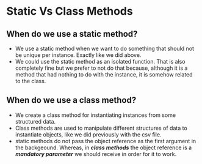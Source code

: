 # Static Vs Class Methods

## When do we use a static method?
+ We use a static method when we want to do something that should not be unique per instance. Exactly like we did above.
+ We could use the static method as an isolated function. That is also completely fine but we prefer to not do that because, although it is a method that had nothing to do with the instance, it is somehow related to the class.

## When do we use a class method?
+ We create a class method for instantiating instances from some structured data.
+ Class methods are used to manipulate different structures of data to instantiate objects, like we did previously with the csv file.
+ static methods do not pass the object reference as the first argument in the backgeound. Whereas, in ***class methods*** the object reference is a ***mandatory parameter*** we should receive in order for it to work.
